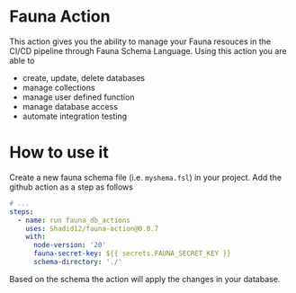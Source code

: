# Fauna Action
This action gives you the ability to manage your Fauna resouces in the CI/CD pipeline through Fauna Schema Language. Using this action you are able to 

- create, update, delete databases
- manage collections
- manage user defined function
- manage database access
- automate integration testing


# How to use it

Create a new fauna schema file (i.e. `myshema.fsl`) in your project. Add the github action as a step as follows 

```yml
# ...
steps:
  - name: run fauna_db_actions 
    uses: Shadid12/fauna-action@0.0.7
    with:
      node-version: '20'
      fauna-secret-key: ${{ secrets.FAUNA_SECRET_KEY }}
      schema-directory: './'
```

Based on the schema the action will apply the changes in your database. 

